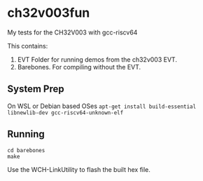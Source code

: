# ch32v003fun

My tests for the CH32V003 with gcc-riscv64

This contains:
1. EVT Folder for running demos from the ch32v003 EVT.
2. Barebones. For compiling without the EVT.

## System Prep

On WSL or Debian based OSes `apt-get install build-essential libnewlib-dev gcc-riscv64-unknown-elf`

## Running

```
cd barebones
make
```

Use the WCH-LinkUtility to flash the built hex file.